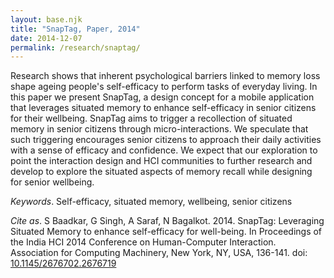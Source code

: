```yaml
---
layout: base.njk
title: "SnapTag, Paper, 2014"
date: 2014-12-07
permalink: /research/snaptag/
---
```

Research shows that inherent psychological barriers linked to memory loss shape ageing people's self-efficacy to perform tasks of everyday living. In this paper we present SnapTag, a design concept for a mobile application that leverages situated memory to enhance self-efficacy in senior citizens for their wellbeing. SnapTag aims to trigger a recollection of situated memory in senior citizens through micro-interactions. We speculate that such triggering encourages senior citizens to approach their daily activities with a sense of efficacy and confidence. We expect that our exploration to point the interaction design and HCI communities to further research and develop to explore the situated aspects of memory recall while designing for senior wellbeing.

_Keywords_. Self-efficacy, situated memory, wellbeing, senior citizens

_Cite as_. S Baadkar, G Singh, A Saraf, N Bagalkot. 2014. SnapTag: Leveraging Situated Memory to enhance self-efficacy for well-being. In Proceedings of the India HCI 2014 Conference on Human-Computer Interaction. Association for Computing Machinery, New York, NY, USA, 136-141. doi: [10.1145/2676702.2676719](https://dl.acm.org/doi/10.1145/2676702.2676719) 
